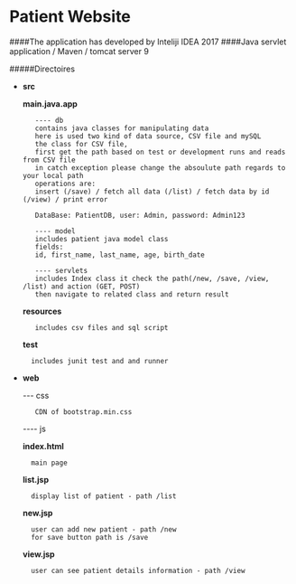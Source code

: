 # Patient Website

####The application has developed by Inteliji IDEA 2017
####Java servlet application / Maven / tomcat server 9 

#####Directoires
* **src**

    **main.java.app**
    
         ---- db 
         contains java classes for manipulating data
         here is used two kind of data source, CSV file and mySQL
         the class for CSV file, 
         first get the path based on test or development runs and reads from CSV file 
         in catch exception please change the absoulute path regards to your local path
         operations are: 
         insert (/save) / fetch all data (/list) / fetch data by id (/view) / print error 
          
         DataBase: PatientDB, user: Admin, password: Admin123
         
         ---- model
         includes patient java model class
         fields:
         id, first_name, last_name, age, birth_date
         
         ---- servlets
         includes Index class it check the path(/new, /save, /view, /list) and action (GET, POST)
         then navigate to related class and return result
         
    **resources**
    
         includes csv files and sql script
    
    **test**
    
        includes junit test and and runner

* **web**

    --- css  
   
         CDN of bootstrap.min.css     
    
    ---- js
    
    **index.html**
    
        main page
    
    **list.jsp**
    
        display list of patient - path /list
    
    **new.jsp**
    
        user can add new patient - path /new
        for save button path is /save
    
    **view.jsp**
    
        user can see patient details information - path /view 
        
      


 
